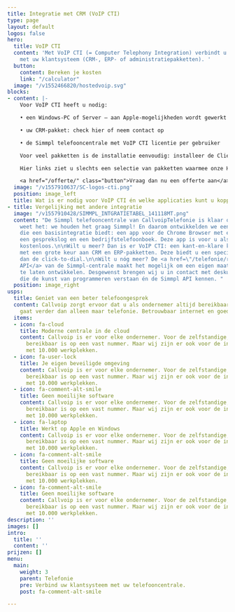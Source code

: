```yaml
---
title: Integratie met CRM (VoIP CTI)
type: page
layout: default
logos: false
hero:
  title: VoIP CTI
  content: 'Met VoIP CTI (= Computer Telephony Integration) verbindt u de Simmpl telefooncentrale
    met uw klantsysteem (CRM-, ERP- of administratiepakketten). '
  button:
    content: Bereken je kosten
    link: "/calculator"
  image: "/v1552466820/hostedvoip.svg"
blocks:
- content: |-
    Voor VoIP CTI heeft u nodig:

    • een Windows-PC of Server – aan Apple-mogelijkheden wordt gewerkt

    • uw CRM-pakket: check hier of neem contact op

    • de Simmpl telefooncentrale met VoIP CTI licentie per gebruiker

    Voor veel pakketten is de installatie eenvoudig: installeer de Client software per gebruiker en gebruik de CRM Configurator om de koppeling tot stand te brengen.

    Hier links ziet u slechts een selectie van pakketten waarmee onze Hosted VoIP centrale gekoppeld kan worden. In totaal kan er met meer dan 100 pakketten een koppeling worden gemaakt! Benieuwd of de telefooncentrale gekoppeld kan worden met uw pakket?

    <a href="/offerte/" class="button">Vraag dan nu een offerte aan</a>
  image: "/v1557910637/SC-logos-cti.png"
  position: image_left
  title: Wat is er nodig voor VoIP CTI én welke applicaties kunt u koppelen?
- title: Vergelijking met andere integratie
  image: "/v1557910428/SIMMPL_INTGRATIETABEL_141118MT.png"
  content: "De Simmpl telefooncentrale van CallvoipTelefonie is klaar om te koppelen!\nU
    weet het: we houden het graag Simmpl! En daarom ontwikkelden we een koppeling
    die een basisintegratie biedt: een app voor de Chrome Browser met een <a href=\"/telefonie/clicktodial/\">Click-to-Dial</a>,
    een gesprekslog en een bedrijfstelefoonboek. Deze app is voor u als Simmpl klant
    kostenloos.\n\nWilt u meer? Dan is er VoIP CTI: een kant-en-klare koppelingsmogelijkheid
    met een grote keur aan CRM en ERP-pakketten. Deze biedt u een specifiekere koppeling
    dan de click-to-dial.\n\nWilt u nóg meer? De <a href=\"/telefonie/realtime-api/\">Realtime
    API</a> van de Simmpl-centrale maakt het mogelijk om een eigen maatwerkkoppeling
    te laten ontwikkelen. Desgewenst brengen wij u in contact met deskundige programmeurs
    die de kunst van programmeren verstaan én de Simmpl API kennen. "
  position: image_right
usps:
  title: Geniet van een beter telefoongesprek
  content: Callvoip zorgt ervoor dat u als ondernemer altijd bereikbaar bent, dat
    gaat verder dan alleen maar telefonie. Betrouwbaar internet en goede apparatuur
  items:
  - icon: fa-cloud
    title: Moderne centrale in de cloud
    content: Callvoip is er voor elke ondernemer. Voor de zelfstandige, die graag
      bereikbaar is op een vast nummer. Maar wij zijn er ook voor de international
      met 10.000 werkplekken.
  - icon: fa-user-lock
    title: Je eigen beveiligde omgeving
    content: Callvoip is er voor elke ondernemer. Voor de zelfstandige, die graag
      bereikbaar is op een vast nummer. Maar wij zijn er ook voor de international
      met 10.000 werkplekken.
  - icon: fa-comment-alt-smile
    title: Geen moeilijke software
    content: Callvoip is er voor elke ondernemer. Voor de zelfstandige, die graag
      bereikbaar is op een vast nummer. Maar wij zijn er ook voor de international
      met 10.000 werkplekken.
  - icon: fa-laptop
    title: Werkt op Apple en Windows
    content: Callvoip is er voor elke ondernemer. Voor de zelfstandige, die graag
      bereikbaar is op een vast nummer. Maar wij zijn er ook voor de international
      met 10.000 werkplekken.
  - icon: fa-comment-alt-smile
    title: Geen moeilijke software
    content: Callvoip is er voor elke ondernemer. Voor de zelfstandige, die graag
      bereikbaar is op een vast nummer. Maar wij zijn er ook voor de international
      met 10.000 werkplekken.
  - icon: fa-comment-alt-smile
    title: Geen moeilijke software
    content: Callvoip is er voor elke ondernemer. Voor de zelfstandige, die graag
      bereikbaar is op een vast nummer. Maar wij zijn er ook voor de international
      met 10.000 werkplekken.
description: ''
images: []
intro:
  title: ''
  content: ''
prijzen: []
menu:
  main:
    weight: 3
    parent: Telefonie
    pre: Verbind uw klantsysteem met uw telefooncentrale.
    post: fa-comment-alt-smile

---
```

## 
